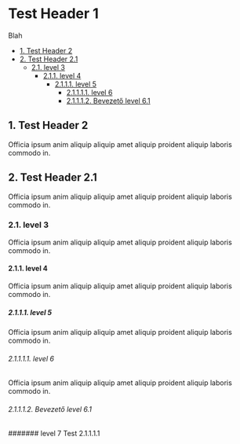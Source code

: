 # Test Header 1

Blah

<!-- TOC -->
- [1. Test Header 2](#1-test-header-2)
- [2. Test Header 2.1](#2-test-header-21)
	- [2.1. level 3](#21-level-3)
		- [2.1.1. level 4](#211-level-4)
			- [2.1.1.1. level 5](#2111-level-5)
				- [2.1.1.1.1. level 6](#21111-level-6)
				- [2.1.1.1.2. Bevezető level 6.1](#21112-bevezető-level-61)
<!-- /TOC -->

## 1. Test Header 2

Officia ipsum anim aliquip aliquip amet aliquip proident aliquip laboris commodo in.

## 2. Test Header 2.1

Officia ipsum anim aliquip aliquip amet aliquip proident aliquip laboris commodo in.

### 2.1. level 3

Officia ipsum anim aliquip aliquip amet aliquip proident aliquip laboris commodo in.

#### 2.1.1. level 4

Officia ipsum anim aliquip aliquip amet aliquip proident aliquip laboris commodo in.

##### 2.1.1.1. level 5

Officia ipsum anim aliquip aliquip amet aliquip proident aliquip laboris commodo in.

###### 2.1.1.1.1. level 6

Officia ipsum anim aliquip aliquip amet aliquip proident aliquip laboris commodo in.

###### 2.1.1.1.2. Bevezető level 6.1

####### level 7 Test 2.1.1.1.1
